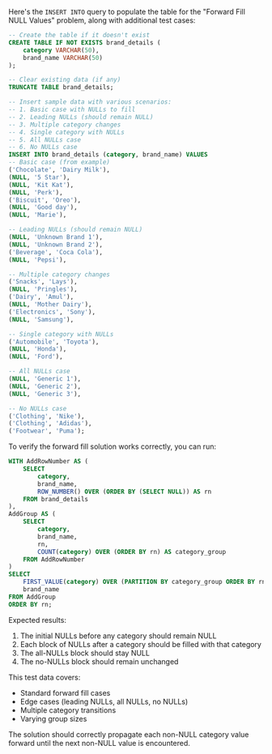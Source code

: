 Here's the `INSERT INTO` query to populate the table for the "Forward Fill NULL Values" problem, along with additional test cases:

```sql
-- Create the table if it doesn't exist
CREATE TABLE IF NOT EXISTS brand_details (
    category VARCHAR(50),
    brand_name VARCHAR(50)
);

-- Clear existing data (if any)
TRUNCATE TABLE brand_details;

-- Insert sample data with various scenarios:
-- 1. Basic case with NULLs to fill
-- 2. Leading NULLs (should remain NULL)
-- 3. Multiple category changes
-- 4. Single category with NULLs
-- 5. All NULLs case
-- 6. No NULLs case
INSERT INTO brand_details (category, brand_name) VALUES
-- Basic case (from example)
('Chocolate', 'Dairy Milk'),
(NULL, '5 Star'),
(NULL, 'Kit Kat'),
(NULL, 'Perk'),
('Biscuit', 'Oreo'),
(NULL, 'Good day'),
(NULL, 'Marie'),

-- Leading NULLs (should remain NULL)
(NULL, 'Unknown Brand 1'),
(NULL, 'Unknown Brand 2'),
('Beverage', 'Coca Cola'),
(NULL, 'Pepsi'),

-- Multiple category changes
('Snacks', 'Lays'),
(NULL, 'Pringles'),
('Dairy', 'Amul'),
(NULL, 'Mother Dairy'),
('Electronics', 'Sony'),
(NULL, 'Samsung'),

-- Single category with NULLs
('Automobile', 'Toyota'),
(NULL, 'Honda'),
(NULL, 'Ford'),

-- All NULLs case
(NULL, 'Generic 1'),
(NULL, 'Generic 2'),
(NULL, 'Generic 3'),

-- No NULLs case
('Clothing', 'Nike'),
('Clothing', 'Adidas'),
('Footwear', 'Puma');
```

To verify the forward fill solution works correctly, you can run:

```sql
WITH AddRowNumber AS (
    SELECT
        category,
        brand_name,
        ROW_NUMBER() OVER (ORDER BY (SELECT NULL)) AS rn
    FROM brand_details
),
AddGroup AS (
    SELECT
        category,
        brand_name,
        rn,
        COUNT(category) OVER (ORDER BY rn) AS category_group
    FROM AddRowNumber
)
SELECT
    FIRST_VALUE(category) OVER (PARTITION BY category_group ORDER BY rn) AS category,
    brand_name
FROM AddGroup
ORDER BY rn;
```

Expected results:
1. The initial NULLs before any category should remain NULL
2. Each block of NULLs after a category should be filled with that category
3. The all-NULLs block should stay NULL
4. The no-NULLs block should remain unchanged

This test data covers:
- Standard forward fill cases
- Edge cases (leading NULLs, all NULLs, no NULLs)
- Multiple category transitions
- Varying group sizes

The solution should correctly propagate each non-NULL category value forward until the next non-NULL value is encountered.
